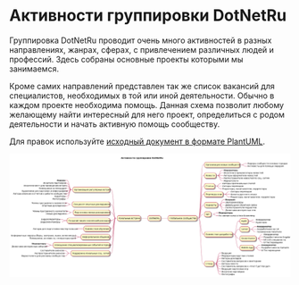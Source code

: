 # Активности группировки DotNetRu

Группировка DotNetRu проводит очень много активностей в разных направлениях, жанрах, сферах, с привлечением различных людей и профессий. Здесь собраны основные проекты которыми мы занимаемся.

Кроме самих направлений представлен так же список вакансий для специалистов, необходимых в той или иной деятельности. Обычно в каждом проекте необходима помощь. Данная схема позволит любому желающему найти интересный для него проект, определиться с родом деятельности и начать активную помощь сообществу.

Для правок используйте [исходный документ в формате PlantUML](Activities/Activities.plantuml).

![Схема активностей](Activities/Activities.png)
